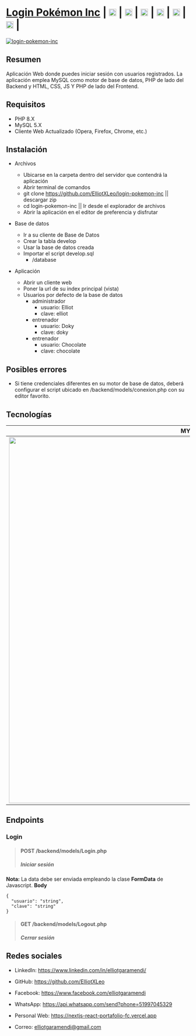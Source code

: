# [Login Pokémon Inc](https://elliotgaramendi.000webhostapp.com/app/login-pokemon-inc/) | [<img src="https://image.flaticon.com/icons/png/512/174/174857.png" height="20"/>](https://www.linkedin.com/in/elliotgaramendi/) | [<img src="https://image.flaticon.com/icons/png/512/733/733553.png" height="20"/>](https://github.com/ElliotXLeo) | [<img src="https://image.flaticon.com/icons/png/512/145/145802.png" height="20"/>](https://www.facebook.com/elliotgaramendi) | [<img src="https://image.flaticon.com/icons/png/512/1384/1384055.png" height="20"/>](https://api.whatsapp.com/send?phone=51997045329) | [<img src="https://image.flaticon.com/icons/png/512/975/975645.png" height="20"/>](https://nextjs-react-portafolio-fc.vercel.app) | [<img src="https://image.flaticon.com/icons/png/512/5439/5439199.png" height="20"/>](mailto:elliotgaramendi@gmail.com) | 

[![login-pokemon-inc](https://i.postimg.cc/BZ1MZDLz/login-pokemon-inc.png)](https://elliotgaramendi.000webhostapp.com/app/login-pokemon-inc/)

## Resumen
Aplicación Web donde puedes iniciar sesión con usuarios registrados. La aplicación emplea MySQL como motor de base de datos, PHP de lado del Backend y HTML, CSS, JS Y PHP de lado del Frontend.

## Requisitos
- PHP 8.X
- MySQL 5.X
- Cliente Web Actualizado (Opera, Firefox, Chrome, etc.)

## Instalación
- Archivos
  - Ubicarse en la carpeta dentro del servidor que contendrá la aplicación 
  - Abrir terminal de comandos
  - git clone https://github.com/ElliotXLeo/login-pokemon-inc || descargar zip
  - cd login-pokemon-inc || Ir desde el explorador de archivos
  - Abrir la aplicación en el editor de preferencia y disfrutar

- Base de datos
  - Ir a su cliente de Base de Datos
  - Crear la tabla develop
  - Usar la base de datos creada
  - Importar el script develop.sql
    - /database

- Aplicación
  - Abrir un cliente web
  - Poner la url de su index principal (vista)
  - Usuarios por defecto de la base de datos
    - administrador
      - usuario: Elliot
      - clave: elliot
    - entrenador
      - usuario: Doky
      - clave: doky
    - entrenador
      - usuario: Chocolate
      - clave: chocolate
  
## Posibles errores
- Si tiene credenciales diferentes en su motor de base de datos, deberá configurar el script ubicado en /backend/models/conexion.php con su editor favorito.

## Tecnologías
| MYSQL | PHP | HTML | CSS | JavaScript | Bootstrap | SweetAler2 | Axios |
| --- | --- | --- | --- | --- | --- | --- | --- |
| <img src="https://d1.awsstatic.com/asset-repository/products/amazon-rds/1024px-MySQL.ff87215b43fd7292af172e2a5d9b844217262571.png" width="1000"/> | <img src="https://upload.wikimedia.org/wikipedia/commons/2/27/PHP-logo.svg" width="1000"/> | <img src="https://i.postimg.cc/rF6WrLjr/html.png" width="1000"/> | <img src="https://i.postimg.cc/mgSDG9F2/css.png" width="1000"/> | <img src="https://upload.wikimedia.org/wikipedia/commons/thumb/9/99/Unofficial_JavaScript_logo_2.svg/1200px-Unofficial_JavaScript_logo_2.svg.png" width="1000"/> | <img src="https://upload.wikimedia.org/wikipedia/commons/thumb/b/b2/Bootstrap_logo.svg/1200px-Bootstrap_logo.svg.png" width="1000px"/> | <img src="https://sweetalert2.github.io/images/SweetAlert2.png" width="1000px"/> | <img src="https://upload.wikimedia.org/wikipedia/commons/thumb/c/c8/Axios_logo_%282020%29.svg/2560px-Axios_logo_%282020%29.svg.png" width="1000px"/> |

## Endpoints

### **Login**

> #### POST /backend/models/Login.php
> ##### Iniciar sesión
**Nota:** La data debe ser enviada empleando la clase **FormData** de Javascript.
**Body**
```
{
  "usuario": "string",
  "clave": "string"
}
```

> #### GET /backend/models/Logout.php
> ##### Cerrar sesión

## Redes sociales
- LinkedIn: https://www.linkedin.com/in/elliotgaramendi/

- GitHub: https://github.com/ElliotXLeo

- Facebook: https://www.facebook.com/elliotgaramendi

- WhatsApp: https://api.whatsapp.com/send?phone=51997045329

- Personal Web: https://nextjs-react-portafolio-fc.vercel.app

- Correo: elliotgaramendi@gmail.com